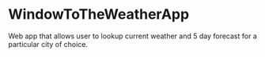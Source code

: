 # WindowToTheWeatherApp
Web app that allows user to lookup current weather and 5 day forecast for a particular city of choice.
